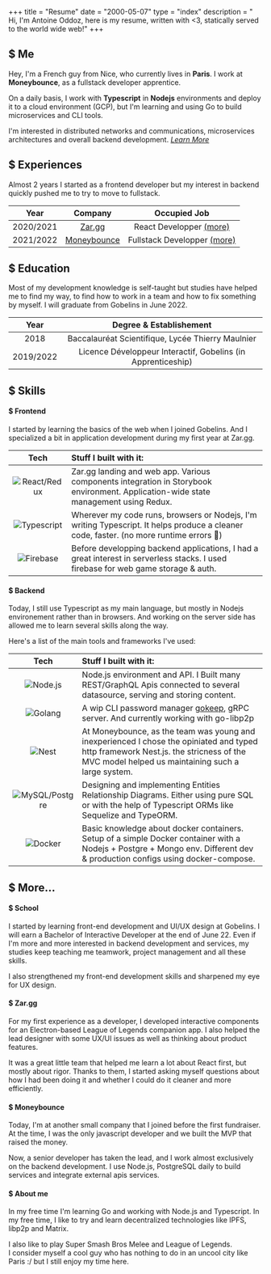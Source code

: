 +++
title = "Resume"
date = "2000-05-07"
type = "index"
description = " Hi, I'm Antoine Oddoz, here is my resume, written with <3, statically served to the world wide web!"
+++

## $ Me

Hey, I'm a French guy from Nice, who currently lives in **Paris**. I work at **Moneybounce**, as a fullstack developer apprentice.

On a daily basis, I work with **Typescript** in **Nodejs** environments and deploy it to a cloud environment (GCP), but I'm learning and using Go to build microservices and CLI tools.

I'm interested in distributed networks and communications, microservices architectures and overall backend development. [*Learn More*](#-more)

## $ Experiences

Almost 2 years I started as a frontend developer but my interest in backend quickly pushed me to try to move to fullstack.

| Year        | Company                               | Occupied Job                                |
| :----:      |    :----:                             |               :----:                        |
| 2020/2021   | [Zar.gg](https://zar.gg)              | React Developper [(more)](#-zargg)          |
| 2021/2022   | [Moneybounce](https://moneybounce.fr) | Fullstack Developper [(more)](#-moneybounce)|

## $ Education

Most of my development knowledge is self-taught but studies have helped me to find my way, to find how to work in a team and how to fix something by myself.
I will graduate from Gobelins in June 2022.

| Year        | Degree & Establishement                                     |                            
| :----:      |    :----:                                                   |
| 2018        | Baccalauréat Scientifique, Lycée Thierry Maulnier           |
| 2019/2022   | Licence Développeur Interactif, Gobelins (in Apprenticeship)|

## $ Skills

#### $ Frontend

I started by learning the basics of the web when I joined Gobelins. And I specialized a bit in application development during my first year at Zar.gg.

| Tech                                       | Stuff I built with it:                                                                                                                       |
| :----:                                     |    :---                                                                                                                                      |
| ![React/Redux](/assets/logo/reactredux.png)| Zar.gg landing and web app. Various components integration in Storybook environment. Application-wide state management using Redux.          |
| ![Typescript](/assets/logo/ts.png)         | Wherever my code runs, browsers or Nodejs, I'm writing Typescript. It helps produce a cleaner code, faster. (no more runtime errors 🤤)   |
| ![Firebase](/assets/logo/firebase.png)     | Before developping backend applications, I had a great interest in serverless stacks. I used firebase for web game storage & auth.           |

#### $ Backend

Today, I still use Typescript as my main language, but mostly in Nodejs environement rather than in browsers. And working on the server side has allowed me to learn several skills along the way.

Here's a list of the main tools and frameworks I've used:

| Tech                                       | Stuff I built with it:                                                                                                                           |
| :----:                                     |    :---                                                                                                                                          |
| ![Node.js](/assets/logo/node.png)          | Node.js environment and API. I Built many REST/GraphQL Apis connected to several datasource, serving and storing content.                       |
| ![Golang](/assets/logo/go.png)             | A wip CLI password manager [gokeep](https://github.com/lafusew/gokeep), gRPC server. And currently working with go-libp2p                        |
| ![Nest](/assets/logo/nest.svg)             | At Moneybounce, as the team was young and inexperienced I chose the opiniated and typed http framework Nest.js. the stricness of the MVC model helped us maintaining such a large system.|
| ![MySQL/Postgre](/assets/logo/postgre.svg) | Designing and implementing Entities Relationship Diagrams. Either using pure SQL or with the help of Typescript ORMs like Sequelize and TypeORM. |
| ![Docker](/assets/logo/docker.svg)         | Basic knowledge about docker containers. Setup of a simple Docker container with a Nodejs + Postgre + Mongo env. Different dev & production configs using docker-compose.|

## $ More...

#### $ School 

I started by learning front-end development and UI/UX design at Gobelins. I will earn a Bachelor of Interactive Developer at the end of June 22.
Even if I'm more and more interested in backend development and services, my studies keep teaching me teamwork, project management and all these skills.

I also strengthened my front-end development skills and sharpened my eye for UX design.

#### $ Zar.gg

For my first experience as a developer, I developed interactive components for an Electron-based League of Legends companion app. I also helped the lead designer with some UX/UI issues as well as thinking about product features.

It was a great little team that helped me learn a lot about React first, but mostly about rigor. Thanks to them, I started asking myself questions about how I had been doing it and whether I could do it cleaner and more efficiently.

#### $ Moneybounce

Today, I'm at another small company that I joined before the first fundraiser. At the time, I was the only javascript developer and we built the MVP that raised the money.

Now, a senior developer has taken the lead, and I work almost exclusively on the backend development. I use Node.js, PostgreSQL daily to build services and integrate external apis services.

#### $ About me

In my free time I'm learning Go and working with Node.js and Typescript. In my free time, I like to try and learn decentralized technologies like IPFS, libp2p and Matrix.

I also like to play Super Smash Bros Melee and League of Legends.  
I consider myself a cool guy who has nothing to do in an uncool city like Paris :/ but I still enjoy my time here.
